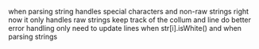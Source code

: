 when parsing string handles special characters and non-raw strings
right now it only handles raw strings
keep track of the collum and line do better error handling
only need to update lines when str[i].isWhite() and when parsing strings
